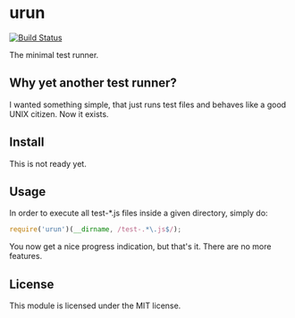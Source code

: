# urun

[![Build Status](https://secure.travis-ci.org/felixge/node-urun.png)](http://travis-ci.org/felixge/node-urun)

The minimal test runner.

## Why yet another test runner?

I wanted something simple, that just runs test files and behaves like a good
UNIX citizen. Now it exists.

## Install

This is not ready yet.

## Usage

In order to execute all test-*.js files inside a given directory, simply do:

```js
require('urun')(__dirname, /test-.*\.js$/);
```

You now get a nice progress indication, but that's it.  There are no more
features.

## License

This module is licensed under the MIT license.
